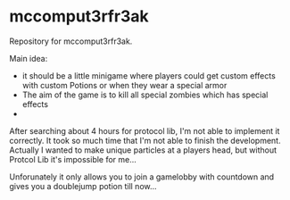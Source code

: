 mccomput3rfr3ak
===============

Repository for mccomput3rfr3ak.


Main idea:
- it should be a little minigame where players could get custom effects with custom Potions or when they wear a special armor
- The aim of the game is to kill all special zombies which has special effects
- 

After searching about 4 hours for protocol lib, I'm not able to implement it correctly. It took so much time that I'm not able to finish the development. Actually I wanted to make unique particles at a players head, but without Protcol Lib it's impossible for me...

Unforunately it only allows you to join a gamelobby with countdown and gives you a doublejump potion till now... 
